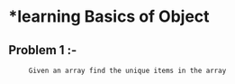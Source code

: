 # *learning Basics of Object

## Problem 1 :-

         Given an array find the unique items in the array
